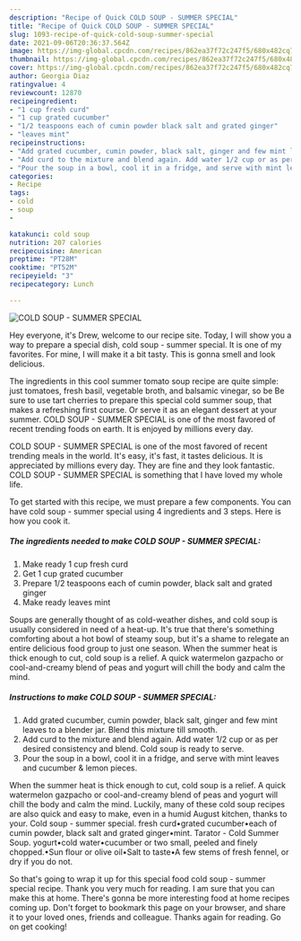 ```yaml
---
description: "Recipe of Quick COLD SOUP - SUMMER SPECIAL"
title: "Recipe of Quick COLD SOUP - SUMMER SPECIAL"
slug: 1093-recipe-of-quick-cold-soup-summer-special
date: 2021-09-06T20:36:37.564Z
image: https://img-global.cpcdn.com/recipes/862ea37f72c247f5/680x482cq70/cold-soup-summer-special-recipe-main-photo.jpg
thumbnail: https://img-global.cpcdn.com/recipes/862ea37f72c247f5/680x482cq70/cold-soup-summer-special-recipe-main-photo.jpg
cover: https://img-global.cpcdn.com/recipes/862ea37f72c247f5/680x482cq70/cold-soup-summer-special-recipe-main-photo.jpg
author: Georgia Diaz
ratingvalue: 4
reviewcount: 12870
recipeingredient:
- "1 cup fresh curd"
- "1 cup grated cucumber"
- "1/2 teaspoons each of cumin powder black salt and grated ginger"
- "leaves mint"
recipeinstructions:
- "Add grated cucumber, cumin powder, black salt, ginger and few mint leaves to a blender jar. Blend this mixture till smooth."
- "Add curd to the mixture and blend again. Add water 1/2 cup or as per desired consistency and blend. Cold soup is ready to serve."
- "Pour the soup in a bowl, cool it in a fridge, and serve with mint leaves and cucumber &amp; lemon pieces."
categories:
- Recipe
tags:
- cold
- soup
- 

katakunci: cold soup  
nutrition: 207 calories
recipecuisine: American
preptime: "PT28M"
cooktime: "PT52M"
recipeyield: "3"
recipecategory: Lunch

---
```



![COLD SOUP - SUMMER SPECIAL](https://img-global.cpcdn.com/recipes/862ea37f72c247f5/680x482cq70/cold-soup-summer-special-recipe-main-photo.jpg)

Hey everyone, it's Drew, welcome to our recipe site. Today, I will show you a way to prepare a special dish, cold soup - summer special. It is one of my favorites. For mine, I will make it a bit tasty. This is gonna smell and look delicious.

The ingredients in this cool summer tomato soup recipe are quite simple: just tomatoes, fresh basil, vegetable broth, and balsamic vinegar, so be Be sure to use tart cherries to prepare this special cold summer soup, that makes a refreshing first course. Or serve it as an elegant dessert at your summer. COLD SOUP - SUMMER SPECIAL is one of the most favored of recent trending foods on earth. It is enjoyed by millions every day.

COLD SOUP - SUMMER SPECIAL is one of the most favored of recent trending meals in the world. It's easy, it's fast, it tastes delicious. It is appreciated by millions every day. They are fine and they look fantastic. COLD SOUP - SUMMER SPECIAL is something that I have loved my whole life.


To get started with this recipe, we must prepare a few components. You can have cold soup - summer special using 4 ingredients and 3 steps. Here is how you cook it.

<!--inarticleads1-->

##### The ingredients needed to make COLD SOUP - SUMMER SPECIAL:

1. Make ready 1 cup fresh curd
1. Get 1 cup grated cucumber
1. Prepare 1/2 teaspoons each of cumin powder, black salt and grated ginger
1. Make ready leaves mint


Soups are generally thought of as cold-weather dishes, and cold soup is usually considered in need of a heat-up. It&#39;s true that there&#39;s something comforting about a hot bowl of steamy soup, but it&#39;s a shame to relegate an entire delicious food group to just one season. When the summer heat is thick enough to cut, cold soup is a relief. A quick watermelon gazpacho or cool-and-creamy blend of peas and yogurt will chill the body and calm the mind. 

<!--inarticleads2-->

##### Instructions to make COLD SOUP - SUMMER SPECIAL:

1. Add grated cucumber, cumin powder, black salt, ginger and few mint leaves to a blender jar. Blend this mixture till smooth.
1. Add curd to the mixture and blend again. Add water 1/2 cup or as per desired consistency and blend. Cold soup is ready to serve.
1. Pour the soup in a bowl, cool it in a fridge, and serve with mint leaves and cucumber &amp; lemon pieces.


When the summer heat is thick enough to cut, cold soup is a relief. A quick watermelon gazpacho or cool-and-creamy blend of peas and yogurt will chill the body and calm the mind. Luckily, many of these cold soup recipes are also quick and easy to make, even in a humid August kitchen, thanks to your. Cold soup - summer special. fresh curd•grated cucumber•each of cumin powder, black salt and grated ginger•mint. Tarator - Cold Summer Soup. yogurt•cold water•cucumber or two small, peeled and finely chopped.•Sun flour or olive oil•Salt to taste•A few stems of fresh fennel, or dry if you do not. 

So that's going to wrap it up for this special food cold soup - summer special recipe. Thank you very much for reading. I am sure that you can make this at home. There's gonna be more interesting food at home recipes coming up. Don't forget to bookmark this page on your browser, and share it to your loved ones, friends and colleague. Thanks again for reading. Go on get cooking!

